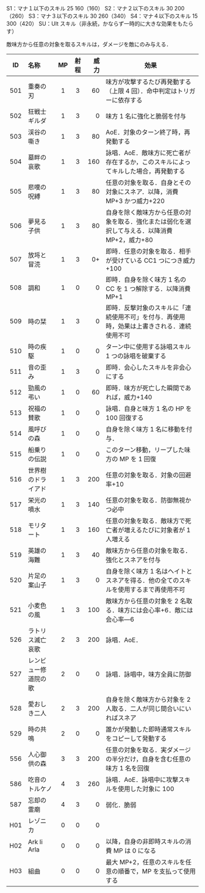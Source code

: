 S1：マナ１以下のスキル 25 160（160）
S2：マナ２以下のスキル 30 200（260）
S3：マナ３以下のスキル 30 260（340）
S4：マナ４以下のスキル 15 300（420）
SU：Ult スキル（非永続，かならず一時的に大きな効果をもたらす）

敵味方から任意の対象を取るスキルは，ダメージを敵にのみ与える．

| ID  | 名称                 | MP  | 射程 | 威力 | 効果                                                                                         |
| :-: | :------------------- | :-: | :--: | ---: | -------------------------------------------------------------------------------------------- |
| 501 | 重奏の刃             |  1  |  3   |   60 | 味方が攻撃するたび再発動する（上限 4 回）．命中判定はトリガーに依存する                      |
| 502 | 狂戦士ギルダ         |  1  |  3   |    0 | 味方 1 名に強化と脆弱を付与                                                                  |
| 503 | 渓谷の嘶き           |  1  |  3   |   80 | AoE．対象のターン終了時，再発動する                                                          |
| 504 | 墓畔の哀歌           |  1  |  3   |  160 | 詠唱．AoE．敵味方に死亡者が存在するか，このスキルによってキルした場合，再発動する            |
| 505 | 悲嘆の呪縛           |  1  |  3   |   80 | 任意の対象を取る．自身とその対象にスネア．以降，消費 MP+3 かつ威力+220                       |
| 506 | 夢見る子供           |  1  |  3   |   80 | 自身を除く敵味方から任意の対象を取る．強化または弱化を選択して与える．以降消費 MP+2，威力+80 |
| 507 | 放埓と冒涜           |  1  |  3   |   0+ | 即時．任意の対象を取る．相手が受けている CC1 つにつき威力+100                                |
| 508 | 調和                 |  1  |  0   |    0 | 即時．自身を除く味方 1 名の CC を 1 つ解除する．以降消費 MP+1                                |
| 509 | 時の栞               |  1  |  3   |    0 | 即時．反撃対象のスキルに「連続使用不可」を付与．再使用時，効果は上書きされる．連続使用不可   |
| 510 | 時の疾駆             |  1  |  0   |    0 | ターン中に使用する詠唱スキル 1 つの詠唱を破棄する                                            |
| 511 | 音の歪み             |  1  |  3   |    0 | 即時．会心したスキルを非会心にする                                                           |
| 512 | 勁風の弔い           |  1  |  0   |   60 | 即時．味方が死亡した瞬間であれば，威力+140                                                   |
| 513 | 祝福の賛歌           |  1  |  0   |    0 | 詠唱．自身と味方 1 名の HP を 100 回復する                                                   |
| 514 | 風呼びの森           |  1  |  0   |    0 | 自身を除く味方 1 名に移動を付与．                                                            |
| 515 | 船乗りの伝説         |  1  |  0   |    0 | このターン移動，リープした味方の MP を 1 回復                                                |
| 516 | 世界樹のドライアド   |  1  |  3   |  200 | 任意の対象を取る．対象の回避率+10                                                            |
| 517 | 栄光の噴水           |  1  |  3   |  140 | 任意の対象を取る．防御無視かつ必中                                                           |
| 518 | モリタート           |  1  |  3   |  160 | 任意の対象を取る．敵味方で死亡者が増えるたびに対象者が 1 人増える                            |
| 519 | 英雄の海難           |  1  |  3   |   40 | 敵味方から任意の対象を取る．強化とスネアを付与                                               |
| 520 | 片足の案山子         |  1  |  3   |    0 | 自身を除く味方 1 名はヘイトとスネアを得る．他の全てのスキルを使用するまで再使用不可          |
| 521 | 小麦色の風           |  1  |  3   |  100 | 敵味方から任意の対象を 2 名取る．味方には会心率+6．敵には会心率―6                            |
| 526 | ラトリス滅亡哀歌     |  2  |  3   |  200 | 詠唱．AoE．                                                                                  |
| 527 | レンビュー修道院の歌 |  2  |  0   |    0 | 詠唱．詠唱中，味方全員に防御                                                                 |
| 528 | 愛おしき二人         |  2  |  3   |  200 | 自身を除く敵味方から対象を 2 人取る．二人が同じ間合いにいればスネア                          |
| 529 | 時の共鳴             |  2  |  0   |    0 | 誰かが発動した即時通常スキルをコピーして発動する                                             |
| 556 | 人心御供の森         |  3  |  3   |  200 | 任意の対象を取る．実ダメージの半分だけ，自身を含む任意の味方 1 名を回復                      |
| 586 | 吃音のトルケノ       |  4  |  3   |  260 | 詠唱．AoE．詠唱中に攻撃スキルを使用した対象に 100                                            |
| 587 | 忘却の霊廟           |  4  |  3   |    0 | 弱化．脆弱                                                                                   |
| H01 | レゾニカ             |  0  |  0   |    0 |                                                                                              |
| H02 | Ark li Arla          |  0  |  0   |    0 | 以降，自身の非即時スキルの消費 MP は 0 になる                                                |
| H03 | 組曲                 |  0  |  0   |    0 | 最大 MP+2，任意のスキルを任意の順番で，MP を支払って使用する                                 |
